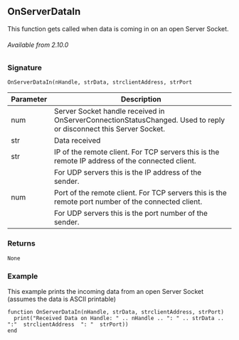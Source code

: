 ## OnServerDataIn

This function gets called when data is coming in on an open Server Socket.

###### Available from 2.10.0


### Signature

`OnServerDataIn(nHandle, strData, strclientAddress, strPort`


| Parameter | Description |
| --- | --- |
| num | Server Socket handle received in OnServerConnectionStatusChanged. Used to reply or disconnect this Server Socket. |
| str | Data received |
| str | IP of the remote client. For TCP servers this is the remote IP address of the connected client. |
| | For UDP servers this is the IP address of the sender. |
| num | Port of the remote client. For TCP servers this is the remote port number of the connected client. |
| | For UDP servers this is the port number of the sender. |


### Returns

`None`


### Example

This example prints the incoming data from an open Server Socket (assumes the data is ASCII printable)

```
function OnServerDataIn(nHandle, strData, strclientAddress, strPort)
  print("Received Data on Handle: " .. nHandle .. ": " .. strData .. ":"  strclientAddress  ": "  strPort))
end
```